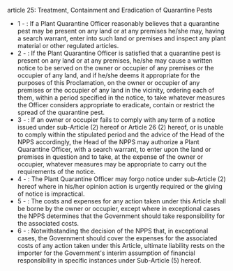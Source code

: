 article 25: Treatment, Containment and Eradication of Quarantine Pests

<ul>
			<li>1 - : If a Plant Quarantine Officer reasonably believes that a quarantine pest may be present on any land or at any premises he&#x2F;she may, having a search warrant, enter into such land or premises and inspect any plant material or other regulated articles.<ul>
			</ul></li>			<li>2 - : If the Plant Quarantine Officer is satisfied that a quarantine pest is present on any land or at any premises, he&#x2F;she may cause a written notice to be served on the owner or occupier of any premises or the occupier of any land, and if he&#x2F;she deems it appropriate for the purposes of this Proclamation, on the owner or occupier of any premises or the occupier of any land in the vicinity, ordering each of them, within a period specified in the notice, to take whatever measures the Officer considers appropriate to eradicate, contain or restrict the spread of the quarantine pest.<ul>
			</ul></li>			<li>3 - : If an owner or occupier fails to comply with any term of a notice issued under sub-Article (2) hereof or Article 26 (2) hereof, or is unable to comply within the stipulated period and the advice of the Head of the NPPS accordingly, the Head of the NPPS may authorize a Plant Quarantine Officer, with a search warrant, to enter upon the land or premises in question and to take, at the expense of the owner or occupier, whatever measures may be appropriate to carry out the requirements of the notice.<ul>
			</ul></li>			<li>4 - : The Plant Quarantine Officer may forgo notice under sub-Article (2) hereof where in his&#x2F;her opinion action is urgently required or the giving of notice is impractical.<ul>
			</ul></li>			<li>5 - : The costs and expenses for any action taken under this Article shall be borne by the owner or occupier, except where in exceptional cases the NPPS determines that the Government should take responsibility for the associated costs.<ul>
			</ul></li>			<li>6 - : Notwithstanding the decision of the NPPS that, in exceptional cases, the Government should cover the expenses for the associated costs of any action taken under this Article, ultimate liability rests on the importer for the Government&#39;s interim assumption of financial responsibility in specific instances under Sub-Article (5) hereof.<ul>
			</ul></li></ul>